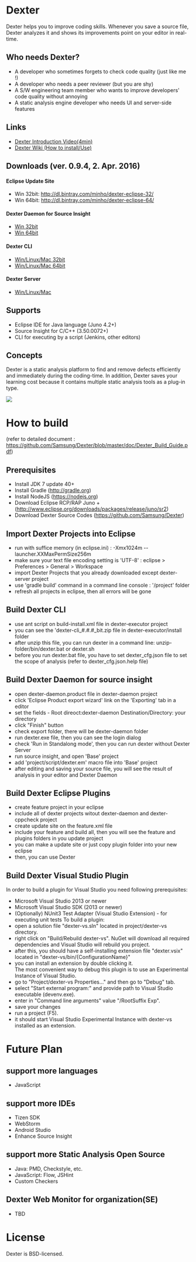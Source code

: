 # Dexter
Dexter helps you to improve coding skills. Whenever you save a source file, Dexter analyzes it and shows its improvements point on your editor in real-time.

## Who needs Dexter?
- A developer who sometimes forgets to check code quality (just like me !)
- A developer who needs a peer reviewer (but you are shy)
- A S/W engineering team member who wants to improve developers' code quality without annoying
- A static analysis engine developer who needs UI and server-side features

## Links
- [Dexter Introduction Video(4min)](https://youtu.be/86exIHcwi6c)
- [Dexter Wiki (How to install/Use)](https://dexter.atlassian.net)

## Downloads (ver. 0.9.4, 2. Apr. 2016)

#### Eclipse Update Site
- Win 32bit: http://dl.bintray.com/minho/dexter-eclipse-32/
- Win 64bit: http://dl.bintray.com/minho/dexter-eclipse-64/

#### Dexter Daemon for Source Insight
- [Win 32bit](https://dexter.atlassian.net/wiki/download/attachments/524291/dexter-daemon_0.9.4_32.zip?api=v2)
- [Win 64bit](https://dexter.atlassian.net/wiki/download/attachments/524291/dexter-daemon_0.9.4_64.zip?api=v2)
 
#### Dexter CLI
- [Win/Linux/Mac 32bit](https://dexter.atlassian.net/wiki/download/attachments/524291/dexter-cli_0.9.4_32.zip?api=v2)
- [Win/Linux/Mac 64bit](https://dexter.atlassian.net/wiki/download/attachments/524291/dexter-cli_0.9.4_64.zip?api=v2)

#### Dexter Server
- [Win/Linux/Mac](https://dexter.atlassian.net/wiki/download/attachments/524291/dexter-server_0.9.4.zip?api=v2)
 
## Supports
- Eclipse IDE for Java language (Juno 4.2+)
- Source Insight for C/C++ (3.50.0072+)
- CLI for executing by a script (Jenkins, other editors)

## Concepts 
Dexter is a static analysis platform to find and remove defects efficiently and immediately during the coding-time.  In addition, Dexter saves your learning cost because it contains multiple static analysis tools as a plug-in type.

![](https://github.com/Samsung/Dexter/blob/master/wiki/image/overview.png)


# How to build
(refer to detailed document : https://github.com/Samsung/Dexter/blob/master/doc/Dexter_Build_Guide.pdf)

## Prerequisites
- Install JDK 7 update 40+
- Install Gradle (http://gradle.org)
- Install NodeJS (https://nodejs.org)
- Download Eclipse RCP/RAP Juno + (http://www.eclipse.org/downloads/packages/release/juno/sr2)
- Download Dexter Source Codes (https://github.com/Samsung/Dexter)

## Import Dexter Projects into Eclipse 
- run with suffice memory (in eclipse.ini) : -Xmx1024m --launcher.XXMaxPermSize256m
- make sure your text file encoding setting is 'UTF-8' : eclipse > Preferences > General > Workspace
- import Dexter Projects that you already downloaded except dexter-server project
- use 'gradle build' command in a command line console : '/project' folder
- refresh all projects in eclipse, then all errors will be gone

## Build Dexter CLI
- use ant script on build-install.xml file in dexter-executor project
- you can see the 'dexter-cli_#.#.#_bit.zip file in dexter-executor/install folder
- after unzip this file, you can run dexter in a command line: unzip-folder/bin/dexter.bat or dexter.sh
- before you run dexter.bat file, you have to set dexter_cfg.json file to set the scope of analysis (refer to dexter_cfg.json.help file)

## Build Dexter Daemon for source insight
- open dexter-daemon.product file in dexter-daemon project
- click 'Eclipse Product export wizard' link on the 'Exporting' tab in a editor
- set the fields - Root direoct:dexter-daemon  Destination/Directory: your directory
- click "Finish" button
- check export folder, there will be dexter-daemon folder
- run dexter.exe file, then you can see the login dialog
- check 'Run in Standalong mode', then you can run dexter without Dexter Server
- run source insight, and open 'Base' project
- add 'project/script/dexter.em' macro file into 'Base' project
- after editing and saving your source file, you will see the result of analysis in your editor and Dexter Daemon

## Build Dexter Eclipse Plugins
- create feature project in your eclipse
- include all of dexter projects witout dexter-daemon and dexter-cppcheck project
- create update site on the feature.xml file
- include your feature and build all, then you will see the feature and plugins folders in you update project
- you can make a update site or just copy plugin folder into your new eclipse
- then, you can use Dexter

## Build Dexter Visual Studio Plugin
In order to build a plugin for Visual Studio you need following prerequisites:
- Microsoft Visual Studio 2013 or newer
- Microsoft Visual Studio SDK (2013 or newer)
- (Optionally) NUnit3 Test Adapter (Visual Studio Extension) - for executing unit tests
To build a plugin:
- open a solution file "dexter-vs.sln" located in project/dexter-vs directory. 
- right click on "Build/Rebuild dexter-vs". NuGet will download all required dependencies and Visual Studio will rebuild you project.
- after this, you should have a self-installing extension file "dexter.vsix" located in "dexter-vs/bin/{ConfigurationName}"
- you can install an extension by double clicking it.  
The most convenient way to debug this plugin is to use an Experimental Instance of Visual Studio. 
- go to "Project/dexter-vs Properties..." and then go to "Debug" tab. 
- select "Start external program:" and provide path to Visual Studio executable (devenv.exe). 
- enter in "Command line arguments" value "/RootSuffix Exp". 
- save your changes 
- run a project (F5). 
- it should start Visual Studio Experimental Instance with dexter-vs installed as an extension. 

# Future Plan
## support more languages
- JavaScript

## support more IDEs
- Tizen SDK
- WebStorm
- Android Studio
- Enhance Source Insight

## support more Static Analysis Open Source
- Java: PMD, Checkstyle, etc.
- JavaScript: Flow, JSHint
- Custom Checkers

## Dexter Web Monitor for organization(SE)
- TBD 

# License
Dexter is BSD-licensed.
